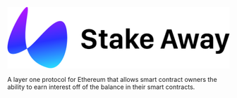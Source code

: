 ![Header](assets/LogoTitle.png)


A layer one protocol for Ethereum that allows smart contract owners the ability to earn interest off of the balance in their smart contracts.
